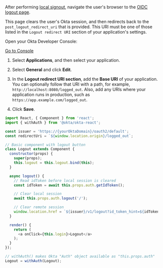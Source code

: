 After performing [local signout](/docs/guides/sign-users-out/react/sign-out-of-your-app/), navigate the user's browser to the [OIDC logout page](https://developer.okta.com/docs/reference/api/oidc/#logout).

This page clears the user's Okta session, and then redirects back to the `post_logout_redirect_uri` that is provided. This URI must be one of those listed in the `Logout redirect URI` section of your application's settings.

Open your Okta Developer Console:

<a href="https://login.okta.com/" target="_blank" class="Button--blue">Go to Console</a>

1. Select **Applications**, and then select your application.

2. Select **General** and click **Edit**.

3. In the **Logout redirect URI section**, add the **Base URI** of your application. You can optionally follow that URI with a path, for example, `http://localhost:8080/logged_out`. Also, add any URIs where your application runs in production, such as `https://app.example.com/logged_out`.

4. Click **Save**.

```javascript
import React, { Component } from 'react';
import { withAuth } from '@okta/okta-react';

const issuer = 'https://{yourOktaDomain}/oauth2/default';
const redirectUri = `${window.location.origin}/logged_out`;

// Basic component with logout button
class Logout extends Component {
  constructor(props) {
    super(props);
    this.logout = this.logout.bind(this);
  }

  async logout() {
    // Read idToken before local session is cleared
    const idToken = await this.props.auth.getIdToken();

    // Clear local session
    await this.props.auth.logout('/');

    // Clear remote session
    window.location.href = `${issuer}/v1/logout?id_token_hint=${idToken}&post_logout_redirect_uri=${redirectUri}`;
  }

  render() {
    return (
      <a onClick={this.login}>Logout</a>
    );
  }
});

// withAuth() makes Okta "Auth" object available as "this.props.auth"
Logout = withAuth(Logout);


```
